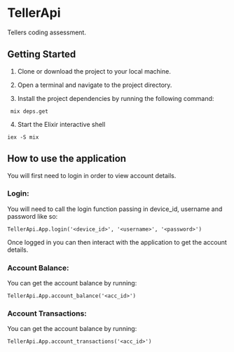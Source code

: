 # TellerApi

Tellers coding assessment.


## Getting Started

1. Clone or download the project to your local machine.

2. Open a terminal and navigate to the project directory.

3. Install the project dependencies by running the following command:

  ```shell
   mix deps.get
  ```

4. Start the Elixir interactive shell
  ```shell
  iex -S mix
  ```


## How to use the application

You will first need to login in order to view account details.

### Login:
You will need to call the login function passing in device_id, username and password like so:
  ```shell
  TellerApi.App.login('<device_id>', '<username>', '<password>')
  ```

Once logged in you can then interact with the application to get the account details.


### Account Balance:
You can get the account balance by running:
  ```shell
  TellerApi.App.account_balance('<acc_id>')
  ```



### Account Transactions:
You can get the account balance by running:
  ```shell
  TellerApi.App.account_transactions('<acc_id>')
  ```


